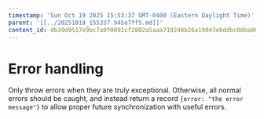 ```yaml
---
timestamp: 'Sun Oct 19 2025 15:53:37 GMT-0400 (Eastern Daylight Time)'
parent: '[[../20251019_155337.945e7ff5.md]]'
content_id: db39d9517e9bc7a9f0091cf2802a5aaa710248b26a19043ebddbc00ba067bc70
---
```


# Error handling

Only throw errors when they are truly exceptional. Otherwise, all normal errors should be caught, and instead return a record `{error: "the error message"}` to allow proper future synchronization with useful errors.
